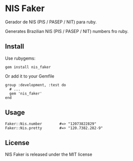 # NIS Faker

Gerador de NIS (PIS / PASEP / NIT) para ruby.

Generates Brazilian NIS (PIS / PASEP / NIT) numbers fro ruby.

## Install

Use rubygems:

    gem install nis_faker
  
Or add it to your Gemfile

    group :development, :test do
      # ...
      gem 'nis_faker'
    end

## Usage

    Faker::Nis.number        #=> "12073822829"
    Faker::Nis.pretty        #=> "120.7382.282-9"

## License

NIS Faker is released under the MIT license